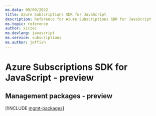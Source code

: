 ```yaml
---
ms.data: 09/09/2022
title: Azure Subscriptions SDK for JavaScript
description: Reference for Azure Subscriptions SDK for JavaScript
ms.topic: reference
author: xirzec
ms.devlang: javascript
ms.service: subscriptions
ms.author: jeffish
---
```

# Azure Subscriptions SDK for JavaScript - preview

## Management packages - preview
[!INCLUDE [mgmt-packages](subscriptions-mgmt-index.md)]
